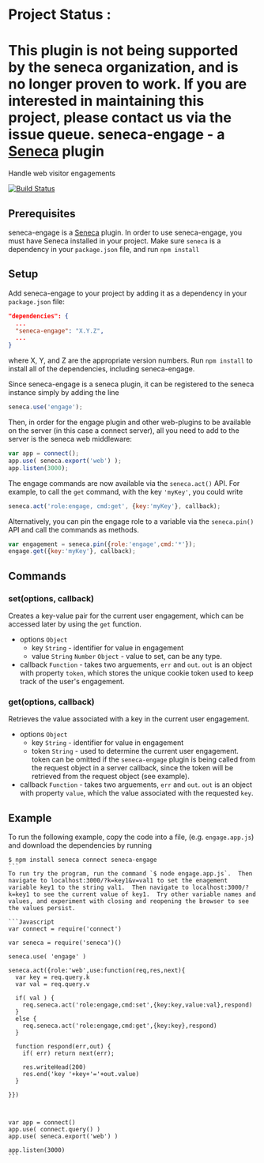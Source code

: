 # Project Status :
This plugin is not being supported by the seneca organization,  and is no longer proven to work.
If you are interested in maintaining this project, please contact us via the issue queue.
seneca-engage - a [Seneca](http://senecajs.org) plugin
======================================================

Handle web visitor engagements

[![Build Status](https://travis-ci.org/rjrodger/seneca-engage.png?branch=master)](https://travis-ci.org/rjrodger/seneca-engage)


Prerequisites
-------------

seneca-engage is a [Seneca](http://senecajs.org/) plugin.  In order to use seneca-engage, you must have Seneca installed in your project.  Make sure `seneca` is a dependency in your `package.json` file, and run `npm install`

Setup
-----

Add seneca-engage to your project by adding it as a dependency in your `package.json` file:
```JSON
"dependencies": {
  ...
  "seneca-engage": "X.Y.Z",
  ...
}
```
where X, Y, and Z are the appropriate version numbers. Run `npm install` to install all of the dependencies, including seneca-engage.

Since seneca-engage is a seneca plugin, it can be registered to the seneca instance simply by adding the line

```JavaScript
seneca.use('engage');
```

Then, in order for the engage plugin and other web-plugins to be available on the server (in this case a connect server), all you need to add to the server is the seneca web middleware:

```JavaScript
var app = connect();
app.use( seneca.export('web') );
app.listen(3000);
```

The engage commands are now available via the `seneca.act()` API.  For example, to call the `get` command, with the key `'myKey'`, you could write

```JavaScript
seneca.act('role:engage, cmd:get', {key:'myKey'}, callback);
```

Alternatively, you can pin the engage role to a variable via the `seneca.pin()` API and call the commands as methods.

```JavaScript
var engagement = seneca.pin({role:'engage',cmd:'*'});
engage.get({key:'myKey'}, callback);
```

Commands
--------

### set(options, callback)
Creates a key-value pair for the current user engagement, which can be accessed later by using the `get` function.
* options `Object`
  - key `String` - identifier for value in engagement
  - value `String` `Number` `Object` - value to set, can be any type.
* callback `Function` - takes two arguements, `err` and `out`.  `out` is an object with property `token`, which stores the unique cookie token used to keep track of the user's engagement.

### get(options, callback)
Retrieves the value associated with a key in the current user engagement.
* options `Object`
  - key `String` - identifier for value in engagement
  - token `String` - used to determine the current user engagement.  token can be omitted if the `seneca-engage` plugin is being called from the request object in a server callback, since the token will be retrieved from the request object (see example).
* callback `Function` - takes two arguements, `err` and `out`.  `out` is an object with property `value`, which the value associated with the requested `key`.

Example
-------

To run the following example, copy the code into a file, (e.g. `engage.app.js`) and download the dependencies by running 
````
$ npm install seneca connect seneca-engage
```  
To run try the program, run the command `$ node engage.app.js`.  Then navigate to localhost:3000/?k=key1&v=val1 to set the enagement variable key1 to the string val1.  Then navigate to localhost:3000/?k=key1 to see the current value of key1.  Try other variable names and values, and experiment with closing and reopening the browser to see the values persist.

```Javascript
var connect = require('connect')

var seneca = require('seneca')()

seneca.use( 'engage' )

seneca.act({role:'web',use:function(req,res,next){
  var key = req.query.k
  var val = req.query.v

  if( val ) {
    req.seneca.act('role:engage,cmd:set',{key:key,value:val},respond)
  }
  else {
    req.seneca.act('role:engage,cmd:get',{key:key},respond)
  }

  function respond(err,out) {
    if( err) return next(err);

    res.writeHead(200)
    res.end('key '+key+'='+out.value)
  }

}})



var app = connect()
app.use( connect.query() )
app.use( seneca.export('web') )

app.listen(3000)
```
